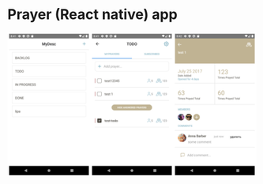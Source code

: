 # Prayer (React native) app

![preview](https://github.com/Pavel-Sol/Prayer/blob/main/preview/preview.jpg)
